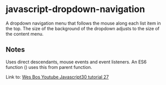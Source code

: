 javascript-dropdown-navigation
=================

A dropdown navigation menu that follows the mouse along each list item in the top. The size of the background of the dropdown adjusts to the size of the content menu. 

Notes
-----------

Uses direct descendants, mouse events and event listeners. An ES6 function () uses this from parent function. 

Link to: [Wes Bos Youtube Javascript30 tutorial 27](https://www.youtube.com/watch?v=C9EWifQ5xqA&list=PLu8EoSxDXHP6CGK4YVJhL_VWetA865GOH&index=27)